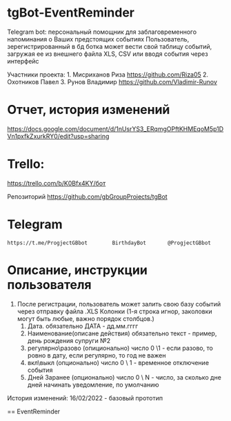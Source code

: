 # tgBot-EventReminder
Telegram bot: персональный помощник для заблаговременного напоминания о Ваших предстоящих событиях
Пользователь, зерегистрированный в бд ботка может вести свой таблицу событий, загружая ее из внешнего файла XLS, CSV или вводя события через интерфейс

Участники проекта:
    1.  Мисриханов Риза          https://github.com/Riza05
    2.  Охотников Павел
    3.  Рунов Владимир           https://github.com/Vladimir-Runov

# Отчет, история изменений 
https://docs.google.com/document/d/1nUsrYS3_ERqmgOPftKHMEqoM5p1DVn1pxfkZxurkRY0/edit?usp=sharing
# Trello:
https://trello.com/b/K0Bfx4KY/бот

Репозиторий
    https://github.com/gbGroupProjects/tgBot
# Telegram
    https://t.me/ProgjectGBbot        BirthdayBot       @ProgjectGBbot


# Описание, инструкции пользователя
1) После регистрации, пользователь может залить свою базу событий через отправку файла .XLS
    Колонки (1-я строка игнор, заколовки могут быть любые, важно порядок столбцов.)
      1. Дата.                            обязательно      ДАТА           - дд.мм.гггг
      2. Наименование(описане действия)   обязательно      текст          - пример, день рождения супруги №2
      3. регулярно\разово                 (опиционально)   число 0 \1     - если разово, то ровно в дату, если регулярно, то год не важен
      4. вкл\выкл                         (опционально)    число 0 \ 1    - временное отключение события
      5. Дней Заранее                     (опционально)    число 0  \ N   - число, за сколько дне дней начинать уведомление, по умолчанию 


История изменений:
16/02/2022 - базовый прототип

==
EventReminder
